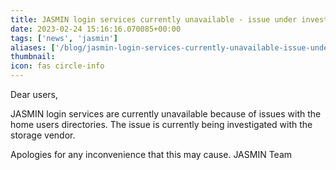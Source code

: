 ```yaml
---
title: JASMIN login services currently unavailable - issue under investigation
date: 2023-02-24 15:16:16.070085+00:00
tags: ['news', 'jasmin']
aliases: ['/blog/jasmin-login-services-currently-unavailable-issue-under-investigation']
thumbnail: 
icon: fas circle-info
---
```


Dear users,  
  
JASMIN login services are currently unavailable because of issues with the home users directories. The issue is currently being investigated with the storage vendor.
  
Apologies for any inconvenience that this may cause.
JASMIN Team
